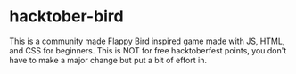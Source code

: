 # hacktober-bird
This is a community made Flappy Bird inspired game made with JS, HTML, and CSS for beginners. 
This is NOT for free hacktoberfest points, you don't have to make a major change but put a bit of effort in. 
